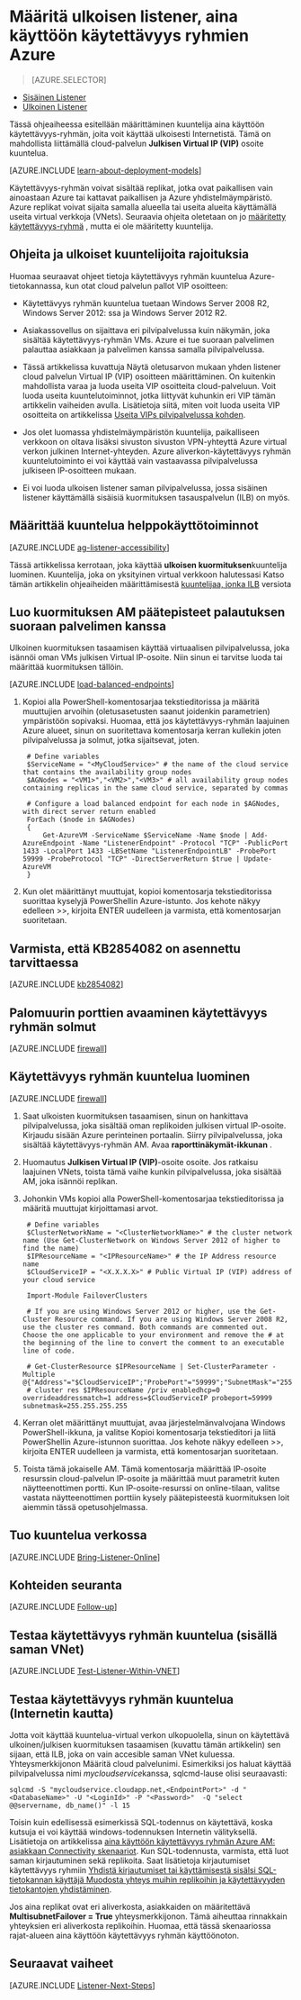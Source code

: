 <properties
    pageTitle="Määrittää ulkoisen Listener aina käyttöön käytettävyys ryhmien | Microsoft Azure"
    description="Tässä opetusohjelmassa esitellään perusvaiheet aina käyttöön käytettävyys ryhmän Listener liittyvät pilvipalvelussa julkisen Virtual IP-osoitteen avulla ulkoisesti käytettävissä oleva Azure-tietokannassa."
    services="virtual-machines-windows"
    documentationCenter="na"
    authors="MikeRayMSFT"
    manager="jhubbard"
    editor=""
    tags="azure-service-management" />
<tags
    ms.service="virtual-machines-windows"
    ms.devlang="na"
    ms.topic="article"
    ms.tgt_pltfrm="vm-windows-sql-server"
    ms.workload="infrastructure-services"
    ms.date="07/12/2016"
    ms.author="MikeRayMSFT" />

# <a name="configure-an-external-listener-for-always-on-availability-groups-in-azure"></a>Määritä ulkoisen listener, aina käyttöön käytettävyys ryhmien Azure

> [AZURE.SELECTOR]
- [Sisäinen Listener](virtual-machines-windows-classic-ps-sql-int-listener.md)
- [Ulkoinen Listener](virtual-machines-windows-classic-ps-sql-ext-listener.md)

Tässä ohjeaiheessa esitellään määrittäminen kuuntelija aina käyttöön käytettävyys-ryhmän, joita voit käyttää ulkoisesti Internetistä. Tämä on mahdollista liittämällä cloud-palvelun **Julkisen Virtual IP (VIP)** osoite kuuntelua.

[AZURE.INCLUDE [learn-about-deployment-models](../../includes/learn-about-deployment-models-classic-include.md)]


Käytettävyys-ryhmän voivat sisältää replikat, jotka ovat paikallisen vain ainoastaan Azure tai kattavat paikallisen ja Azure yhdistelmäympäristö. Azure replikat voivat sijaita samalla alueella tai useita alueita käyttämällä useita virtual verkkoja (VNets). Seuraavia ohjeita oletetaan on jo [määritetty käytettävyys-ryhmä](virtual-machines-windows-classic-portal-sql-alwayson-availability-groups.md) , mutta ei ole määritetty kuuntelija.

## <a name="guidelines-and-limitations-for-external-listeners"></a>Ohjeita ja ulkoiset kuuntelijoita rajoituksia

Huomaa seuraavat ohjeet tietoja käytettävyys ryhmän kuuntelua Azure-tietokannassa, kun otat cloud palvelun pallot VIP osoitteen:

- Käytettävyys ryhmän kuuntelua tuetaan Windows Server 2008 R2, Windows Server 2012: ssa ja Windows Server 2012 R2.

- Asiakassovellus on sijaittava eri pilvipalvelussa kuin näkymän, joka sisältää käytettävyys-ryhmän VMs. Azure ei tue suoraan palvelimen palauttaa asiakkaan ja palvelimen kanssa samalla pilvipalvelussa.

- Tässä artikkelissa kuvattuja Näytä oletusarvon mukaan yhden listener cloud palvelun Virtual IP (VIP) osoitteen määrittäminen. On kuitenkin mahdollista varaa ja luoda useita VIP osoitteita cloud-palveluun. Voit luoda useita kuuntelutoiminnot, jotka liittyvät kuhunkin eri VIP tämän artikkelin vaiheiden avulla. Lisätietoja siitä, miten voit luoda useita VIP osoitteita on artikkelissa [Useita VIPs pilvipalvelussa kohden](../load-balancer/load-balancer-multivip.md).

- Jos olet luomassa yhdistelmäympäristön kuuntelija, paikalliseen verkkoon on oltava lisäksi sivuston sivuston VPN-yhteyttä Azure virtual verkon julkinen Internet-yhteyden. Azure aliverkon-käytettävyys ryhmän kuuntelutoiminto ei voi käyttää vain vastaavassa pilvipalvelussa julkiseen IP-osoitteen mukaan.

- Ei voi luoda ulkoisen listener saman pilvipalvelussa, jossa sisäinen listener käyttämällä sisäisiä kuormituksen tasauspalvelun (ILB) on myös.

## <a name="determine-the-accessibility-of-the-listener"></a>Määrittää kuuntelua helppokäyttötoiminnot

[AZURE.INCLUDE [ag-listener-accessibility](../../includes/virtual-machines-ag-listener-determine-accessibility.md)]

Tässä artikkelissa kerrotaan, joka käyttää **ulkoisen kuormituksen**kuuntelija luominen. Kuuntelija, joka on yksityinen virtual verkkoon halutessasi Katso tämän artikkelin ohjeaiheiden määrittämisestä [kuuntelijaa, jonka ILB](virtual-machines-windows-classic-ps-sql-int-listener.md) versiota

## <a name="create-load-balanced-vm-endpoints-with-direct-server-return"></a>Luo kuormituksen AM päätepisteet palautuksen suoraan palvelimen kanssa

Ulkoinen kuormituksen tasaamisen käyttää virtuaalisen pilvipalvelussa, joka isännöi oman VMs julkisen Virtual IP-osoite. Niin sinun ei tarvitse luoda tai määrittää kuormituksen tällöin.

[AZURE.INCLUDE [load-balanced-endpoints](../../includes/virtual-machines-ag-listener-load-balanced-endpoints.md)]

1. Kopioi alla PowerShell-komentosarjaa tekstieditorissa ja määritä muuttujien arvoihin (oletusasetusten saanut joidenkin parametrien) ympäristöön sopivaksi. Huomaa, että jos käytettävyys-ryhmän laajuinen Azure alueet, sinun on suoritettava komentosarja kerran kullekin joten pilvipalvelussa ja solmut, jotka sijaitsevat, joten.

        # Define variables
        $ServiceName = "<MyCloudService>" # the name of the cloud service that contains the availability group nodes
        $AGNodes = "<VM1>","<VM2>","<VM3>" # all availability group nodes containing replicas in the same cloud service, separated by commas

        # Configure a load balanced endpoint for each node in $AGNodes, with direct server return enabled
        ForEach ($node in $AGNodes)
        {
            Get-AzureVM -ServiceName $ServiceName -Name $node | Add-AzureEndpoint -Name "ListenerEndpoint" -Protocol "TCP" -PublicPort 1433 -LocalPort 1433 -LBSetName "ListenerEndpointLB" -ProbePort 59999 -ProbeProtocol "TCP" -DirectServerReturn $true | Update-AzureVM
        }

1. Kun olet määrittänyt muuttujat, kopioi komentosarja tekstieditorissa suorittaa kyselyjä PowerShellin Azure-istunto. Jos kehote näkyy edelleen >>, kirjoita ENTER uudelleen ja varmista, että komentosarjan suoritetaan.

## <a name="verify-that-kb2854082-is-installed-if-necessary"></a>Varmista, että KB2854082 on asennettu tarvittaessa

[AZURE.INCLUDE [kb2854082](../../includes/virtual-machines-ag-listener-kb2854082.md)]

## <a name="open-the-firewall-ports-in-availability-group-nodes"></a>Palomuurin porttien avaaminen käytettävyys ryhmän solmut

[AZURE.INCLUDE [firewall](../../includes/virtual-machines-ag-listener-open-firewall.md)]

## <a name="create-the-availability-group-listener"></a>Käytettävyys ryhmän kuuntelua luominen

[AZURE.INCLUDE [firewall](../../includes/virtual-machines-ag-listener-create-listener.md)]

1. Saat ulkoisten kuormituksen tasaamisen, sinun on hankittava pilvipalvelussa, joka sisältää oman replikoiden julkisen virtual IP-osoite. Kirjaudu sisään Azure perinteinen portaalin. Siirry pilvipalvelussa, joka sisältää käytettävyys-ryhmän AM. Avaa **raporttinäkymät-ikkunan** .

3. Huomautus **Julkisen Virtual IP (VIP)**-osoite osoite. Jos ratkaisu laajuinen VNets, toista tämä vaihe kunkin pilvipalvelussa, joka sisältää AM, joka isännöi replikan.

4. Johonkin VMs kopioi alla PowerShell-komentosarjaa tekstieditorissa ja määritä muuttujat kirjoittamasi arvot.

        # Define variables
        $ClusterNetworkName = "<ClusterNetworkName>" # the cluster network name (Use Get-ClusterNetwork on Windows Server 2012 of higher to find the name)
        $IPResourceName = "<IPResourceName>" # the IP Address resource name
        $CloudServiceIP = "<X.X.X.X>" # Public Virtual IP (VIP) address of your cloud service

        Import-Module FailoverClusters

        # If you are using Windows Server 2012 or higher, use the Get-Cluster Resource command. If you are using Windows Server 2008 R2, use the cluster res command. Both commands are commented out. Choose the one applicable to your environment and remove the # at the beginning of the line to convert the comment to an executable line of code.

        # Get-ClusterResource $IPResourceName | Set-ClusterParameter -Multiple @{"Address"="$CloudServiceIP";"ProbePort"="59999";"SubnetMask"="255.255.255.255";"Network"="$ClusterNetworkName";"OverrideAddressMatch"=1;"EnableDhcp"=0}
        # cluster res $IPResourceName /priv enabledhcp=0 overrideaddressmatch=1 address=$CloudServiceIP probeport=59999  subnetmask=255.255.255.255


1. Kerran olet määrittänyt muuttujat, avaa järjestelmänvalvojana Windows PowerShell-ikkuna, ja valitse Kopioi komentosarja tekstieditori ja liitä PowerShellin Azure-istunnon suorittaa. Jos kehote näkyy edelleen >>, kirjoita ENTER uudelleen ja varmista, että komentosarjan suoritetaan.

1. Toista tämä jokaiselle AM. Tämä komentosarja määrittää IP-osoite resurssin cloud-palvelun IP-osoite ja määrittää muut parametrit kuten näytteenottimen portti. Kun IP-osoite-resurssi on online-tilaan, valitse vastata näytteenottimen porttiin kysely päätepisteestä kuormituksen loit aiemmin tässä opetusohjelmassa.

## <a name="bring-the-listener-online"></a>Tuo kuuntelua verkossa

[AZURE.INCLUDE [Bring-Listener-Online](../../includes/virtual-machines-ag-listener-bring-online.md)]

## <a name="follow-up-items"></a>Kohteiden seuranta

[AZURE.INCLUDE [Follow-up](../../includes/virtual-machines-ag-listener-follow-up.md)]

## <a name="test-the-availability-group-listener-within-the-same-vnet"></a>Testaa käytettävyys ryhmän kuuntelua (sisällä saman VNet)

[AZURE.INCLUDE [Test-Listener-Within-VNET](../../includes/virtual-machines-ag-listener-test.md)]

## <a name="test-the-availability-group-listener-over-the-internet"></a>Testaa käytettävyys ryhmän kuuntelua (Internetin kautta)

Jotta voit käyttää kuuntelua-virtual verkon ulkopuolella, sinun on käytettävä ulkoinen/julkisen kuormituksen tasaamisen (kuvattu tämän artikkelin) sen sijaan, että ILB, joka on vain accesible saman VNet kuluessa. Yhteysmerkkijonon Määritä cloud palvelunimi. Esimerkiksi jos haluat käyttää pilvipalvelussa nimi *mycloudservice*kanssa, sqlcmd-lause olisi seuraavasti:

    sqlcmd -S "mycloudservice.cloudapp.net,<EndpointPort>" -d "<DatabaseName>" -U "<LoginId>" -P "<Password>"  -Q "select @@servername, db_name()" -l 15

Toisin kuin edellisessä esimerkissä SQL-todennus on käytettävä, koska kutsuja ei voi käyttää windows-todennuksen Internetin välityksellä. Lisätietoja on artikkelissa [aina käyttöön käytettävyys ryhmän Azure AM: asiakkaan Connectivity skenaariot](http://blogs.msdn.com/b/sqlcat/archive/2014/02/03/alwayson-availability-group-in-windows-azure-vm-client-connectivity-scenarios.aspx). Kun SQL-todennusta, varmista, että luot saman kirjautuminen sekä replikoita. Saat lisätietoja kirjautumiset käytettävyys ryhmiin [Yhdistä kirjautumiset tai käyttämisestä sisälsi SQL-tietokannan käyttäjä Muodosta yhteys muihin replikoihin ja käytettävyyden tietokantojen yhdistäminen](http://blogs.msdn.com/b/alwaysonpro/archive/2014/02/19/how-to-map-logins-or-use-contained-sql-database-user-to-connect-to-other-replicas-and-map-to-availability-databases.aspx).

Jos aina replikat ovat eri aliverkosta, asiakkaiden on määritettävä **MultisubnetFailover = True** yhteysmerkkijonon. Tämä aiheuttaa rinnakkain yhteyksien eri aliverkosta replikoihin. Huomaa, että tässä skenaariossa rajat-alueen aina käyttöön käytettävyys ryhmän käyttöönoton.

## <a name="next-steps"></a>Seuraavat vaiheet

[AZURE.INCLUDE [Listener-Next-Steps](../../includes/virtual-machines-ag-listener-next-steps.md)]
